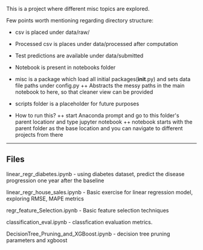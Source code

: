 This is a project where different misc topics are explored.

Few points worth mentioning regarding directory structure:
- csv is placed under data/raw/
- Processed csv is places under data/processed after computation
- Test predictions are available under data/submitted
- Notebook is present in notebooks folder
- misc is a package which load all initial packages(__init__.py) and sets data file paths under config.py
  ++ Abstracts the messy paths in the main notebook to here, so that cleaner view can be provided
- scripts folder is a placeholder for future purposes

- How to run this?
  ++ start Anaconda prompt and go to this folder's parent locationr and type jupyter notebook
  ++ notebook starts with the parent folder as the base location and you can navigate to different projects from there



---------------------------------------------------
Files
--------------------------------------------------
linear_regr_diabetes.ipynb - using diabetes dataset, predict the disease progression one year after the baseline

linear_regr_house_sales.ipynb - Basic exercise for linear regression model, exploring RMSE, MAPE metrics 

regr_feature_Selection.ipynb - Basic feature selection techniques

classification_eval.ipynb - classfication evaluation metrics.

DecisionTree_Pruning_and_XGBoost.ipynb - decision tree pruning parameters and xgboost
